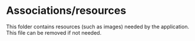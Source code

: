 # Associations/resources

This folder contains resources (such as images) needed by the application. This file can
be removed if not needed.
